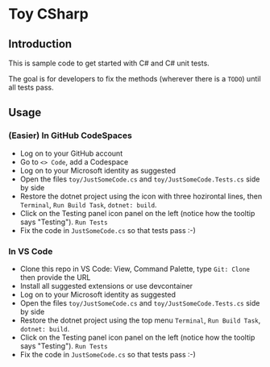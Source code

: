 # Toy CSharp

## Introduction

This is sample code to get started with C# and C# unit tests.

The goal is for developers to fix the methods (wherever there is a `TODO`) until all tests pass.

## Usage

### (Easier) In GitHub CodeSpaces

- Log on to your GitHub account
- Go to `<> Code`, add a Codespace
- Log on to your Microsoft identity as suggested
- Open the files `toy/JustSomeCode.cs` and `toy/JustSomeCode.Tests.cs` side by side
- Restore the dotnet project using the icon with three hozirontal lines, then `Terminal`, `Run Build Task`, `dotnet: build`.
- Click on the Testing panel icon panel on the left (notice how the tooltip says "Testing"). `Run Tests`
- Fix the code in `JustSomeCode.cs` so that tests pass :-)

### In VS Code

- Clone this repo in VS Code: View, Command Palette, type `Git: Clone` then provide the URL
- Install all suggested extensions or use devcontainer
- Log on to your Microsoft identity as suggested
- Open the files `toy/JustSomeCode.cs` and `toy/JustSomeCode.Tests.cs` side by side
- Restore the dotnet project using the top menu `Terminal`, `Run Build Task`, `dotnet: build`.
- Click on the Testing panel icon panel on the left (notice how the tooltip says "Testing"). `Run Tests`
- Fix the code in `JustSomeCode.cs` so that tests pass :-)
